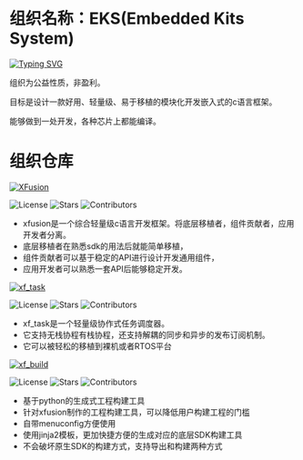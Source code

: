 # 组织名称：EKS(Embedded Kits System)

[![Typing SVG](https://readme-typing-svg.demolab.com/?lines=Embedded+Kits+System;E+K+S)](https://git.io/typing-svg)

组织为公益性质，非盈利。

目标是设计一款好用、轻量级、易于移植的模块化开发嵌入式的c语言框架。

能够做到一处开发，各种芯片上都能编译。

# 组织仓库

[![XFusion](https://github-readme-stats.vercel.app/api/pin/?username=x-eks-fusion&repo=xfusion)](https://github.com/x-eks-fusion/xfusion)

![License](https://img.shields.io/github/license/x-eks-fusion/xfusion) ![Stars](https://img.shields.io/github/stars/x-eks-fusion/xfusion) ![Contributors](https://img.shields.io/github/contributors/x-eks-fusion/xfusion)

- xfusion是一个综合轻量级c语言开发框架。将底层移植者，组件贡献者，应用开发者分离。
- 底层移植者在熟悉sdk的用法后就能简单移植，
- 组件贡献者可以基于稳定的API进行设计开发通用组件，
- 应用开发者可以熟悉一套API后能够稳定开发。

[![xf_task](https://github-readme-stats.vercel.app/api/pin/?username=x-eks-fusion&repo=xf_task)](https://github.com/x-eks-fusion/xf_task)

![License](https://img.shields.io/github/license/x-eks-fusion/xf_task) ![Stars](https://img.shields.io/github/stars/x-eks-fusion/xf_task) ![Contributors](https://img.shields.io/github/contributors/x-eks-fusion/xf_task)

- xf_task是一个轻量级协作式任务调度器。
- 它支持无栈协程有栈协程，还支持解耦的同步和异步的发布订阅机制。
- 它可以被轻松的移植到裸机或者RTOS平台

[![xf_build](https://github-readme-stats.vercel.app/api/pin/?username=x-eks-fusion&repo=xf_build)](https://github.com/x-eks-fusion/xf_build)

![License](https://img.shields.io/github/license/x-eks-fusion/xf_task) ![Stars](https://img.shields.io/github/stars/x-eks-fusion/xf_task) ![Contributors](https://img.shields.io/github/contributors/x-eks-fusion/xf_task)

- 基于python的生成式工程构建工具
- 针对xfusion制作的工程构建工具，可以降低用户构建工程的门槛
- 自带menuconfig方便使用
- 使用jinja2模板，更加快捷方便的生成对应的底层SDK构建工具
- 不会破坏原生SDK的构建方式，支持导出和构建两种方式


